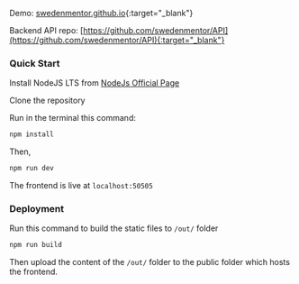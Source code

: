 Demo: [swedenmentor.github.io](https://swedenmentor.github.io){:target="_blank"}

Backend API repo: [https://github.com/swedenmentor/API](https://github.com/swedenmentor/API){:target="_blank"}

### Quick Start

Install NodeJS LTS from [NodeJs Official Page](https://nodejs.org/en/?ref=horizon-documentation)

Clone the repository

Run in the terminal this command:

```bash
npm install
```
Then,

```bash
npm run dev
```

The frontend is live at `localhost:50505`

### Deployment

Run this command to build the static files to `/out/` folder

```bash
npm run build
```
Then upload the content of the `/out/` folder to the public folder which hosts the frontend.
